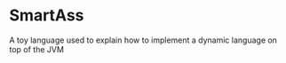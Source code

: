 SmartAss
========

A toy language used to explain how to implement a dynamic language on top of the JVM
